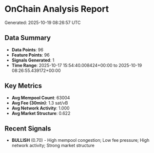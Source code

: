 # OnChain Analysis Report
Generated: 2025-10-19 08:26:57 UTC

## Data Summary
- **Data Points**: 96
- **Feature Points**: 96
- **Signals Generated**: 1
- **Time Range**: 2025-10-17 15:54:40.008424+00:00 to 2025-10-19 08:26:55.439172+00:00

## Key Metrics
- **Avg Mempool Count**: 63004
- **Avg Fee (30min)**: 1.3 sat/vB
- **Avg Network Activity**: 1.000
- **Avg Market Structure**: 0.622

## Recent Signals
- **BULLISH** (0.70) - High mempool congestion; Low fee pressure; High network activity; Strong market structure
